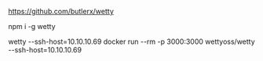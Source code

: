 

https://github.com/butlerx/wetty

npm i -g wetty

wetty --ssh-host=10.10.10.69
docker run --rm -p 3000:3000 wettyoss/wetty --ssh-host=10.10.10.69

